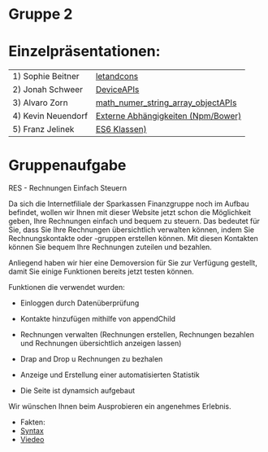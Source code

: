 <h1>Gruppe 2</h1>

<h1>Einzelpräsentationen:</h1>
<table>
   <tr>
     <td>1) Sophie Beitner </td>
     <td><a href="https://htmlpreview.github.io/?https://github.com/s151563/Bankdienstleitung/blob/master/Pr%C3%A4sentationen/SophieB%20-%20letandcons/Pr%C3%A4sentation%20Let%26Const.html#/">letandcons</a></td> 
   </tr>
   
   <tr>
     <td>2) Jonah Schweer </td>
     <td><a href="https://htmlpreview.github.io/?https://github.com/s151563/Bankdienstleitung/blob/master/Pr%C3%A4sentationen/JonahS%20-%20DeviceAPIs/Pr%C3%A4sentation%20Device%20APIs.html#/">DeviceAPIs</a></td>
   </tr>
   
   <tr>
     <td>3) Alvaro Zorn</td>
     <td><a href="https://htmlpreview.github.io/?https://github.com/s151563/Bankdienstleitung/blob/master/Pr%C3%A4sentationen/AlvaroZ%20-%20math_numer_string_array_objectAPIs/index.html#/">math_numer_string_array_objectAPIs</a></td>
   </tr>
   
   <tr>
     <td>4) Kevin Neuendorf</td>
     <td><a href="https://htmlpreview.github.io/?https://github.com/s151563/Bankdienstleitung/blob/master/Pr%C3%A4sentationen/KevinN%20-%20ExterneAbh%C3%A4ngigkeiten/Abh%C3%A4ngigkeiten.html#/">Externe Abhängigkeiten (Npm/Bower)</a></td>
   </tr>
 
   <tr>
     <td>5) Franz Jelinek</td>
     <td><a href="https://htmlpreview.github.io/?https://github.com/s151563/Bankdienstleitung/blob/master/Pr%C3%A4sentationen/FranzJ%20-%20ES6%20Klassen/ES6classes/index.html#/">ES6 Klassen)</a></td>
   </tr>
 </table>
 
<h1>Gruppenaufgabe</h1>
 RES - Rechnungen Einfach Steuern 
 
 Da sich die Internetfiliale der Sparkassen Finanzgruppe noch im Aufbau befindet, wollen wir Ihnen mit dieser Website jetzt schon die      Möglichkeit geben, Ihre Rechnungen einfach und bequem zu steuern. Das bedeutet für Sie, dass Sie Ihre Rechnungen übersichtlich verwalten können, indem Sie Rechnungskontakte oder -gruppen erstellen können. Mit diesen Kontakten können Sie bequem Ihre Rechnungen zuteilen und bezahlen. 

Anliegend haben wir hier eine Demoversion für Sie zur Verfügung gestellt, damit Sie einige Funktionen bereits jetzt testen können. 

 Funktionen die verwendet wurden: 
- Einloggen durch Datenüberprüfung
- Kontakte hinzufügen mithilfe von appendChild
- Rechnungen verwalten (Rechnungen erstellen, Rechnungen bezahlen und Rechnungen übersichtlich anzeigen lassen)
- Drap and Drop u Rechnungen zu bezhalen
- Anzeige und Erstellung einer automatisierten Statistik

- Die Seite ist dynamsich aufgebaut  

Wir wünschen Ihnen beim Ausprobieren ein angenehmes Erlebnis.

 <ul>
   <li><a>Fakten:</a></li>
   <li><a href="https://github.com/s151563/Bankdienstleitung/tree/master/Gruppenaufgabe/aktueller%20Stand">Syntax</a></li>
   <li><a href="https://github.com/sebastiansienel/Gruppe6/tree/master/Gruppenprojekt/Dokumentation">Viedeo</a></li>
</ul>
  
